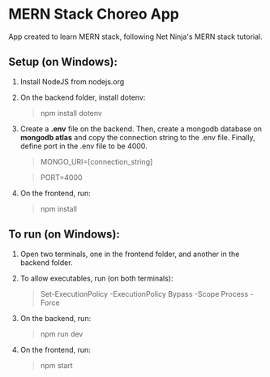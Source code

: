 # MERN Stack Choreo App

App created to learn MERN stack, following Net Ninja's MERN stack tutorial.

## Setup (on Windows):

1. Install NodeJS from nodejs.org

2. On the backend folder, install dotenv:

    > npm install dotenv

3. Create a **.env** file on the backend. Then, create a mongodb database on **mongodb atlas** and copy the connection string to the .env file. Finally, define port in the .env file to be 4000.

    > MONGO_URI=[connection_string]

    > PORT=4000

4. On the frontend, run:

    > npm install


## To run (on Windows):

1. Open two terminals, one in the frontend folder, and another in the backend folder.

2. To allow executables, run (on both terminals):

    > Set-ExecutionPolicy -ExecutionPolicy Bypass -Scope Process -Force
3. On the backend, run:

    > npm run dev

4. On the frontend, run:

    > npm start
